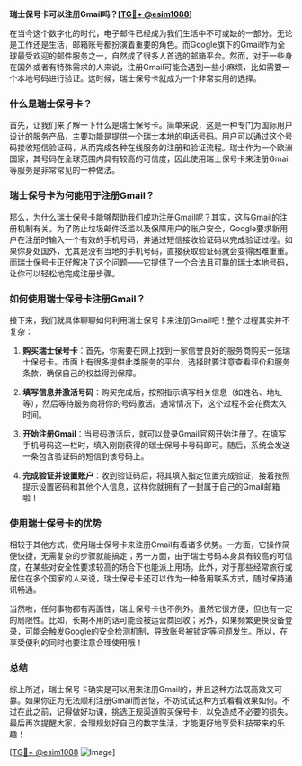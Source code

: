 **瑞士保号卡可以注册Gmail吗？[[TG💪+ @esim1088](https://t.me/s/esim1088)]**

在当今这个数字化的时代，电子邮件已经成为我们生活中不可或缺的一部分。无论是工作还是生活，邮箱账号都扮演着重要的角色。而Google旗下的Gmail作为全球最受欢迎的邮件服务之一，自然成了很多人首选的邮箱平台。然而，对于一些身在国外或者有特殊需求的人来说，注册Gmail可能会遇到一些小麻烦，比如需要一个本地号码进行验证。这时候，瑞士保号卡就成为一个非常实用的选择。

### 什么是瑞士保号卡？

首先，让我们来了解一下什么是瑞士保号卡。简单来说，这是一种专门为国际用户设计的服务产品，主要功能是提供一个瑞士本地的电话号码。用户可以通过这个号码接收短信验证码，从而完成各种在线服务的注册和验证流程。瑞士作为一个欧洲国家，其号码在全球范围内具有较高的可信度，因此使用瑞士保号卡来注册Gmail等服务是非常常见的一种做法。

### 瑞士保号卡为何能用于注册Gmail？

那么，为什么瑞士保号卡能够帮助我们成功注册Gmail呢？其实，这与Gmail的注册机制有关。为了防止垃圾邮件泛滥以及保障用户的账户安全，Google要求新用户在注册时输入一个有效的手机号码，并通过短信接收验证码以完成验证过程。如果你身处国外，尤其是没有当地的手机号码，直接获取验证码就会变得困难重重。而瑞士保号卡正好解决了这个问题——它提供了一个合法且可靠的瑞士本地号码，让你可以轻松地完成注册步骤。

### 如何使用瑞士保号卡注册Gmail？

接下来，我们就具体聊聊如何利用瑞士保号卡来注册Gmail吧！整个过程其实并不复杂：

1. **购买瑞士保号卡**：首先，你需要在网上找到一家信誉良好的服务商购买一张瑞士保号卡。市面上有很多提供此类服务的平台，选择时要注意查看评价和服务条款，确保自己的权益得到保障。
   
2. **填写信息并激活号码**：购买完成后，按照指示填写相关信息（如姓名、地址等），然后等待服务商将你的号码激活。通常情况下，这个过程不会花费太久时间。

3. **开始注册Gmail**：当号码激活后，就可以登录Gmail官网开始注册了。在填写手机号码这一栏时，填入刚刚获得的瑞士保号卡号码即可。随后，系统会发送一条包含验证码的短信到该号码上。

4. **完成验证并设置账户**：收到验证码后，将其填入指定位置完成验证，接着按照提示设置密码和其他个人信息，这样你就拥有了一封属于自己的Gmail邮箱啦！

### 使用瑞士保号卡的优势

相较于其他方式，使用瑞士保号卡来注册Gmail有着诸多优势。一方面，它操作简便快捷，无需复杂的步骤就能搞定；另一方面，由于瑞士号码本身具有较高的可信度，在某些对安全性要求较高的场合下也能派上用场。此外，对于那些经常旅行或居住在多个国家的人来说，瑞士保号卡还可以作为一种备用联系方式，随时保持通讯畅通。

当然啦，任何事物都有两面性，瑞士保号卡也不例外。虽然它很方便，但也有一定的局限性。比如，长期不用的话可能会被运营商回收；另外，如果频繁更换设备登录，可能会触发Google的安全检测机制，导致账号被锁定等问题发生。所以，在享受便利的同时也要注意合理使用哦！

### 总结

综上所述，瑞士保号卡确实是可以用来注册Gmail的，并且这种方法既高效又可靠。如果你正为无法顺利注册Gmail而苦恼，不妨试试这种方式看看效果如何。不过在此之前，记得做好功课，挑选正规渠道购买保号卡，以免造成不必要的损失。最后再次提醒大家，合理规划好自己的数字生活，才能更好地享受科技带来的乐趣！

[[TG💪+ @esim1088](https://t.me/s/esim1088) ![Image](https://i.postimg.cc/4NQfJmqS/Snipaste-2025-05-13-00-14-12.png)]
